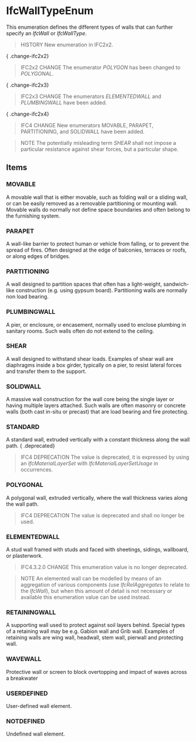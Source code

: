 # IfcWallTypeEnum

This enumeration defines the different types of walls that can further specify an _IfcWall_ or _IfcWallType_.
<!-- end of short definition -->


> HISTORY New enumeration in IFC2x2.

{ .change-ifc2x2}
> IFC2x2 CHANGE The enumerator _POLYGON_ has been changed to _POLYGONAL_.

{ .change-ifc2x3}
> IFC2x3 CHANGE The enumerators _ELEMENTEDWALL_ and _PLUMBINGWALL_ have been added.

{ .change-ifc2x4}
> IFC4 CHANGE New enumerators MOVABLE, PARAPET, PARTITIONING, and SOLIDWALL have been added.

> NOTE The potentially misleading term _SHEAR_ shall not impose a particular resistance against shear forces, but a particular shape.

## Items

### MOVABLE
A movable wall that is either movable, such as folding wall or a sliding wall, or can be easily removed as a removable partitioning or mounting wall. Movable walls do normally not define space boundaries and often belong to the furnishing system.

### PARAPET
A wall-like barrier to protect human or vehicle from falling, or to prevent the spread of fires. Often designed at the edge of balconies, terraces or roofs, or along edges of bridges.

### PARTITIONING
A wall designed to partition spaces that often has a light-weight, sandwich-like construction (e.g. using gypsum board). Partitioning walls are normally non load bearing.

### PLUMBINGWALL
A pier, or enclosure, or encasement, normally used to enclose plumbing in sanitary rooms. Such walls often do not extend to the ceiling.

### SHEAR
A wall designed to withstand shear loads. Examples of shear wall are diaphragms inside a box girder, typically on a pier, to resist lateral forces and transfer them to the support.

### SOLIDWALL
A massive wall construction for the wall core being the single layer or having multiple layers attached. Such walls are often masonry or concrete walls (both cast in-situ or precast) that are load bearing and fire protecting.

### STANDARD
A standard wall, extruded vertically with a constant thickness along the wall path.
{ .deprecated}
> IFC4 DEPRECATION The value is deprecated, it is expressed by using an _IfcMaterialLayerSet_ with _IfcMaterialLayerSetUsage_ in occurrences.

### POLYGONAL
A polygonal wall, extruded vertically, where the wall thickness varies along the wall path.
> IFC4 DEPRECATION The value is deprecated and shall no longer be used.

### ELEMENTEDWALL
A stud wall framed with studs and faced with sheetings, sidings, wallboard, or plasterwork.

> IFC4.3.2.0 CHANGE This enumeration value is no longer deprecated.

> NOTE An elemented wall can be modelled by means of an aggregation of various components (use _IfcRelAggregates_ to relate to the _IfcWall_), but when this amount of detail is not necessary or available this enumeration value can be used instead.

### RETAININGWALL
A supporting wall used to protect against soil layers behind. Special types of a retaining wall may be e.g. Gabion wall and Grib wall. Examples of retaining walls are wing wall, headwall, stem wall, pierwall and protecting wall.

### WAVEWALL
Protective wall or screen to block overtopping and impact of waves across a breakwater

### USERDEFINED
User-defined wall element.

### NOTDEFINED
Undefined wall element.
